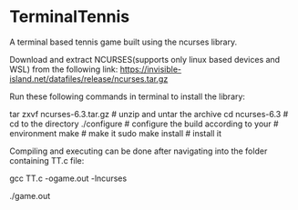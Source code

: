 # TerminalTennis

A terminal based tennis game built using the ncurses library. 

Download and extract NCURSES(supports only linux based devices and WSL) from the following link: https://invisible-island.net/datafiles/release/ncurses.tar.gz

Run these following commands in terminal to install the library:

tar zxvf ncurses-6.3.tar.gz  # unzip and untar the archive
cd ncurses-6.3               # cd to the directory
./configure                             # configure the build according to your 
                                            # environment
make                                    # make it
sudo make install                            # install it



Compiling and executing can be done after navigating into the folder containing TT.c file:

gcc TT.c -ogame.out -lncurses

./game.out



